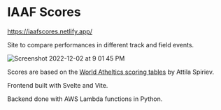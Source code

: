 # IAAF Scores

https://iaafscores.netlify.app/

Site to compare performances in different track and field events.

![Screenshot 2022-12-02 at 9 01 45 PM](https://user-images.githubusercontent.com/35535783/205417252-1d1b7cb3-1ce3-49f6-83e8-27bfff01d37f.png)

Scores are based on the [World Atheltics scoring tables](https://worldathletics.org/news/news/scoring-tables-2022) by Attila Spiriev.

Frontend built with Svelte and Vite.

Backend done with AWS Lambda functions in Python.
